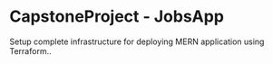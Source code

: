# CapstoneProject - JobsApp
Setup complete infrastructure for deploying MERN application using Terraform..
